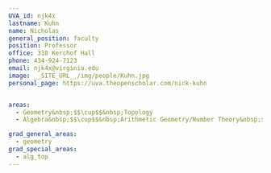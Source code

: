 ```yaml
---
UVA_id: njk4x
lastname: Kuhn
name: Nicholas
general_position: faculty
position: Professor
office: 318 Kerchof Hall
phone: 434-924-7123
email: njk4x@virginia.edu
image: __SITE_URL__/img/people/Kuhn.jpg
personal_page: https://uva.theopenscholar.com/nick-kuhn


areas:
  - Geometry&nbsp;$$\cup$$&nbsp;Topology
  - Algebra&nbsp;$$\cup$$&nbsp;Arithmetic Geometry/Number Theory&nbsp;$$\cup$$&nbsp;Representation Theory

grad_general_areas:
  - geometry
grad_special_areas:
  - alg_top
---
```

